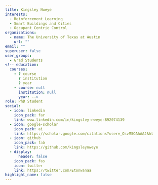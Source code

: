 ```yaml
---
title: Kingsley Nweye
interests:
  - Reinforcement Learning
  - Smart Buildings and Cities
  - Occupant Centric Control
organizations:
  - name: The University of Texas at Austin
    url: ""
email: ""
superuser: false
user_groups:
  - Grad Students
<!-- education:
  courses:
    - ? course
      ? institution
      ? year
    - course: null
      institution: null
      year: -->
role: PhD Student
social:
  - icon: linkedin
    icon_pack: far
    link: www.linkedin.com/in/kingsley-nweye-892074139
  - icon: google-scholar
    icon_pack: ai
    link: https://scholar.google.com/citations?user=_OsvMSQAAAAJ&hl
  - icon: github
    icon_pack: fab
    link: https://github.com/kingsleynweye
  - display:
      header: false
    icon_pack: fas
    icon: twitter
    link: https://twitter.com/Etonwanaa
highlight_name: false
---
```

